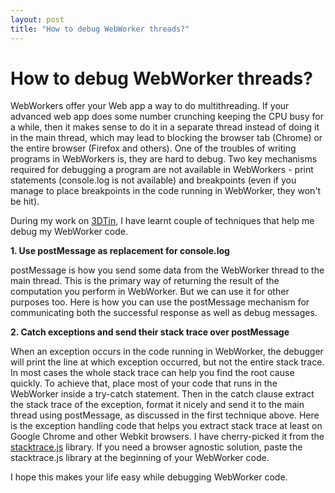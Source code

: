 ```yaml
---
layout: post
title: "How to debug WebWorker threads?"
---
```

How to debug WebWorker threads?
===
WebWorkers offer your Web app a way to do multithreading. If your advanced web app does some number crunching keeping the CPU busy for a while, then it makes sense to do it in a separate thread instead of doing it in the main thread, which may lead to blocking the browser tab (Chrome) or the entire browser (Firefox and others). One of the troubles of writing programs in WebWorkers is, they are hard to debug. Two key mechanisms required for debugging a program are not available in WebWorkers - print statements (console.log is not available) and breakpoints (even if you manage to place breakpoints in the code running in WebWorker, they won't be hit).  

  
During my work on [3DTin][0], I have learnt couple of techniques that help me debug my WebWorker code.

  
**1\. Use postMessage as replacement for console.log**

postMessage is how you send some data from the WebWorker thread to the main thread. This is the primary way of returning the result of the computation you perform in WebWorker. But we can use it for other purposes too. Here is how you can use the postMessage mechanism for communicating both the successful response as well as debug messages.  

  
**2\. Catch exceptions and send their stack trace over postMessage**

When an exception occurs in the code running in WebWorker, the debugger will print the line at which exception occurred, but not the entire stack trace. In most cases the whole stack trace can help you find the root cause quickly. To achieve that, place most of your code that runs in the WebWorker inside a try-catch statement. Then in the catch clause extract the stack trace of the exception, format it nicely and send it to the main thread using postMessage, as discussed in the first technique above. Here is the exception handling code that helps you extract stack trace at least on Google Chrome and other Webkit browsers. I have cherry-picked it from the [stacktrace.js][1] library. If you need a browser agnostic solution, paste the stacktrace.js library at the beginning of your WebWorker code.  

  
I hope this makes your life easy while debugging WebWorker code.

[0]: http://www.3dtin.com/
[1]: http://stacktracejs.com/
